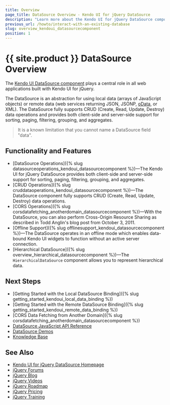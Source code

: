 ```yaml
---
title: Overview
page_title: DataSource Overview - Kendo UI for jQuery DataSource
description: "Learn more about the Kendo UI for jQuery DataSource component, covering all from binding your web app to local arrays of JavaScript objects and to remote web services, returning JSON, JSONP, oData, or XML, to performing CDUR data operations and CORS data fetching."
previous_url: /howto/interact-with-an-existing-database
slug: overview_kendoui_datasourcecomponent
position: 1
---
```


# {{ site.product }} DataSource Overview

The [Kendo UI DataSource component](https://demos.telerik.com/kendo-ui/datasource/index) plays a central role in all web applications built with Kendo UI for jQuery.

The DataSource is an abstraction for using local data (arrays of JavaScript objects) or remote data (web services returning JSON, JSONP, [oData](http://www.odata.org/), or XML). The DataSource fully supports CRUD (Create, Read, Update, Destroy) data operations and provides both client-side and server-side support for sorting, paging, filtering, grouping, and aggregates.

> It is a known limitation that you cannot name a DataSource field "data". 

## Functionality and Features

* [DataSource Operations]({% slug datasourceoperations_kendoui_datasourcecomponent %})&mdash;The Kendo UI for jQuery DataSource provides both client-side and server-side support for sorting, paging, filtering, grouping, and aggregates.
* [CRUD Operations]({% slug cruddataoperations_kendoui_datasourcecomponent %})&mdash;The DataSource component fully supports CRUD (Create, Read, Update, Destroy) data operations.
* [CORS Operations]({% slug corsdatafetching_anotherdomain_datasourcecomponent %})&mdash;With the DataSource, you can also perform Cross-Origin Resource Sharing as described in Todd Anglin's blog post from October 3, 2011.  
* [Offline Support]({% slug offlinesupport_kendoui_datasourcecomponent %})&mdash;The DataSource operates in an offline mode which enables data-bound Kendo UI widgets to function without an active server connection.
* [Hierarchical DataSource]({% slug overview_hierarchical_datasourcecomponent %})&mdash;The `HierarchicalDataSource` component allows you to represent hierarchical data.

## Next Steps 

* [Getting Started with the Local DataSource Binding]({% slug getting_started_kendoui_local_data_binding %})
* [Getting Started with the Remote DataSource Binding]({% slug getting_started_kendoui_remote_data_binding %})
* [CORS Data Fetching from Another Domain]({% slug corsdatafetching_anotherdomain_datasourcecomponent %})
* [DataSource JavaScript API Reference](/api/javascript/data/datasource)
* [DataSource Demos](https://demos.telerik.com/kendo-ui/datasource/index)
* [Knowledge Base](https://docs.telerik.com/kendo-ui/knowledge-base)

## See Also 

* [Kendo UI for jQuery DataSource Homepage](https://www.telerik.com/kendo-jquery-ui/datasource)
* [jQuery Forums](https://www.telerik.com/forums/kendo-ui)
* [jQuery Blog](https://www.telerik.com/blogs/tag/jquery)
* [jQuery Videos](https://www.telerik.com/videos/kendo-jquery-ui)
* [jQuery Roadmap](https://www.telerik.com/support/whats-new/kendo-ui/roadmap)
* [jQuery Pricing](https://www.telerik.com/purchase/kendo-ui)
* [jQuery Training](https://learn.telerik.com/learn/course/external/view/elearning/30/kendo-ui-for-jquery-with-javascript)
